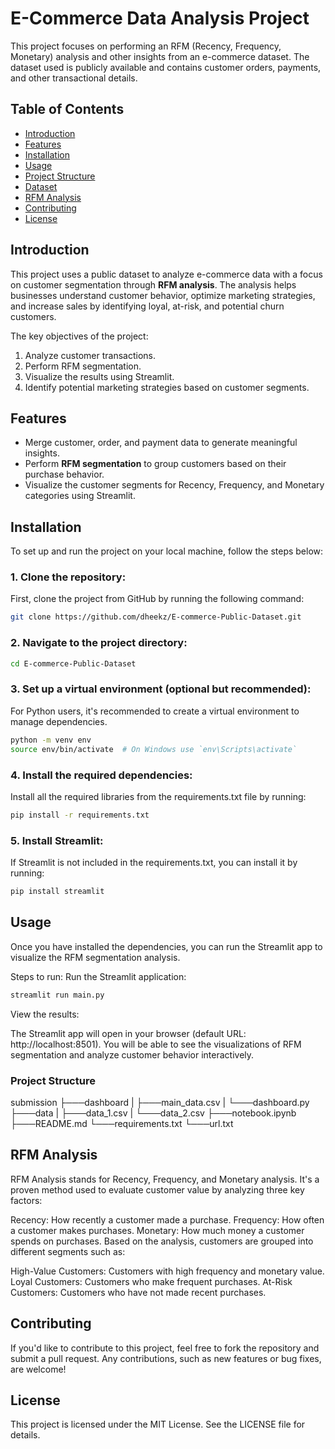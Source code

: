 # E-Commerce Data Analysis Project

This project focuses on performing an RFM (Recency, Frequency, Monetary) analysis and other insights from an e-commerce dataset. The dataset used is publicly available and contains customer orders, payments, and other transactional details.

## Table of Contents
- [Introduction](#introduction)
- [Features](#features)
- [Installation](#installation)
- [Usage](#usage)
- [Project Structure](#project-structure)
- [Dataset](#dataset)
- [RFM Analysis](#rfm-analysis)
- [Contributing](#contributing)
- [License](#license)

## Introduction

This project uses a public dataset to analyze e-commerce data with a focus on customer segmentation through **RFM analysis**. The analysis helps businesses understand customer behavior, optimize marketing strategies, and increase sales by identifying loyal, at-risk, and potential churn customers.

The key objectives of the project:
1. Analyze customer transactions.
2. Perform RFM segmentation.
3. Visualize the results using Streamlit.
4. Identify potential marketing strategies based on customer segments.

## Features

- Merge customer, order, and payment data to generate meaningful insights.
- Perform **RFM segmentation** to group customers based on their purchase behavior.
- Visualize the customer segments for Recency, Frequency, and Monetary categories using Streamlit.

## Installation

To set up and run the project on your local machine, follow the steps below:

### 1. Clone the repository:
First, clone the project from GitHub by running the following command:

```bash
git clone https://github.com/dheekz/E-commerce-Public-Dataset.git
```
### 2. Navigate to the project directory:
```bash
cd E-commerce-Public-Dataset
```
### 3. Set up a virtual environment (optional but recommended):
For Python users, it's recommended to create a virtual environment to manage dependencies.

```bash
python -m venv env
source env/bin/activate  # On Windows use `env\Scripts\activate`
```
### 4. Install the required dependencies:
Install all the required libraries from the requirements.txt file by running:

```bash
pip install -r requirements.txt
```
### 5. Install Streamlit:
If Streamlit is not included in the requirements.txt, you can install it by running:

```bash
pip install streamlit
```
## Usage
Once you have installed the dependencies, you can run the Streamlit app to visualize the RFM segmentation analysis.

Steps to run:
Run the Streamlit application:

```bash
streamlit run main.py
```
View the results:

The Streamlit app will open in your browser (default URL: http://localhost:8501).
You will be able to see the visualizations of RFM segmentation and analyze customer behavior interactively.

### Project Structure
submission
├───dashboard
| ├───main_data.csv
| └───dashboard.py
├───data
| ├───data_1.csv
| └───data_2.csv
├───notebook.ipynb
├───README.md
└───requirements.txt
└───url.txt

## RFM Analysis
RFM Analysis stands for Recency, Frequency, and Monetary analysis. It's a proven method used to evaluate customer value by analyzing three key factors:

Recency: How recently a customer made a purchase.
Frequency: How often a customer makes purchases.
Monetary: How much money a customer spends on purchases.
Based on the analysis, customers are grouped into different segments such as:

High-Value Customers: Customers with high frequency and monetary value.
Loyal Customers: Customers who make frequent purchases.
At-Risk Customers: Customers who have not made recent purchases.
## Contributing
If you'd like to contribute to this project, feel free to fork the repository and submit a pull request. Any contributions, such as new features or bug fixes, are welcome!

## License
This project is licensed under the MIT License. See the LICENSE file for details.
